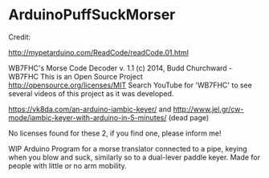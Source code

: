 # ArduinoPuffSuckMorser

Credit:

http://mypetarduino.com/ReadCode/readCode.01.html

WB7FHC's Morse Code Decoder v. 1.1 (c) 2014, Budd Churchward - WB7FHC This is an Open Source Project http://opensource.org/licenses/MIT
Search YouTube for 'WB7FHC' to see several videos of this project as it was developed.

https://vk8da.com/an-arduino-iambic-keyer/ and http://www.jel.gr/cw-mode/iambic-keyer-with-arduino-in-5-minutes/ (dead page)

No licenses found for these 2, if you find one, please inform me!

WIP Arduino Program for a morse translator connected to a pipe, keying when you blow and suck, similarly so to a dual-lever paddle keyer. Made for people with little or no arm mobility.
